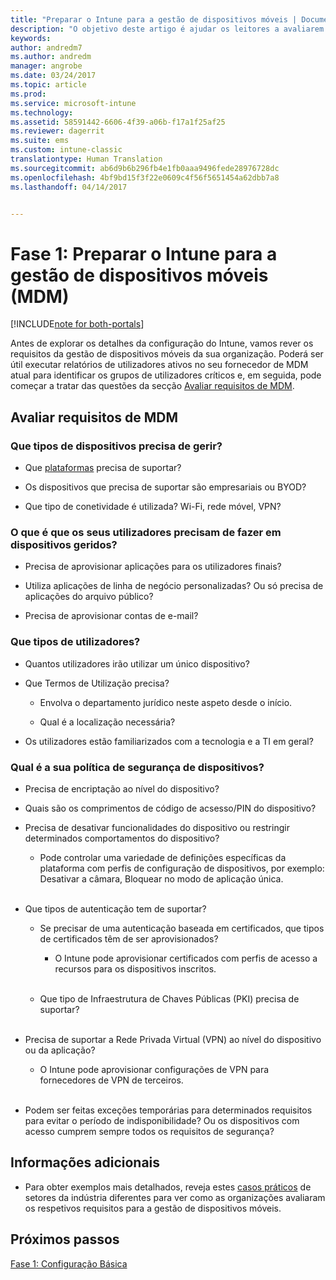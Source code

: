 ```yaml
---
title: "Preparar o Intune para a gestão de dispositivos móveis | Documentos da Microsoft"
description: "O objetivo deste artigo é ajudar os leitores a avaliarem os seus requisitos técnicos e empresariais antes de migrarem para o Intune."
keywords: 
author: andredm7
ms.author: andredm
manager: angrobe
ms.date: 03/24/2017
ms.topic: article
ms.prod: 
ms.service: microsoft-intune
ms.technology: 
ms.assetid: 58591442-6606-4f39-a06b-f17a1f25af25
ms.reviewer: dagerrit
ms.suite: ems
ms.custom: intune-classic
translationtype: Human Translation
ms.sourcegitcommit: ab6d9b6b296fb4e1fb0aaa9496fede28976728dc
ms.openlocfilehash: 4bf9bd15f3f22e0609c4f56f5651454a62dbb7a8
ms.lasthandoff: 04/14/2017


---
```


# <a name="phase-1-prepare-intune-for-mobile-device-management-mdm"></a>Fase 1: Preparar o Intune para a gestão de dispositivos móveis (MDM)

[!INCLUDE[note for both-portals](../includes/note-for-both-portals.md)]

Antes de explorar os detalhes da configuração do Intune, vamos rever os requisitos da gestão de dispositivos móveis da sua organização. Poderá ser útil executar relatórios de utilizadores ativos no seu fornecedor de MDM atual para identificar os grupos de utilizadores críticos e, em seguida, pode começar a tratar das questões da secção [Avaliar requisitos de MDM](https://docs.microsoft.com/intune/plan-design/migration-phase1-prepare-intune-for-mobile-device-management#assess-mdm-requirements).

## <a name="assess-mdm-requirements"></a>Avaliar requisitos de MDM

### <a name="what-kinds-of-devices-do-you-need-to-manage"></a>Que tipos de dispositivos precisa de gerir?

-   Que [plataformas](https://docs.microsoft.com/intune/get-started/supported-mobile-devices-and-computers) precisa de suportar?

-   Os dispositivos que precisa de suportar são empresariais ou BYOD?

-   Que tipo de conetividade é utilizada? Wi-Fi, rede móvel, VPN?

### <a name="what-do-your-users-need-to-do-on-managed-devices"></a>O que é que os seus utilizadores precisam de fazer em dispositivos geridos?

-   Precisa de aprovisionar aplicações para os utilizadores finais?

-   Utiliza aplicações de linha de negócio personalizadas? Ou só precisa de aplicações do arquivo público?

-   Precisa de aprovisionar contas de e-mail?

### <a name="what-kinds-of-users"></a>Que tipos de utilizadores?

-   Quantos utilizadores irão utilizar um único dispositivo?

-   Que Termos de Utilização precisa?

    -   Envolva o departamento jurídico neste aspeto desde o início.

    -   Qual é a localização necessária?

-   Os utilizadores estão familiarizados com a tecnologia e a TI em geral?

### <a name="what-is-your-device-security-policy"></a>Qual é a sua política de segurança de dispositivos?

-   Precisa de encriptação ao nível do dispositivo?

-   Quais são os comprimentos de código de acsesso/PIN do dispositivo?

-   Precisa de desativar funcionalidades do dispositivo ou restringir determinados comportamentos do dispositivo?

    -   Pode controlar uma variedade de definições específicas da plataforma com perfis de configuração de dispositivos, por exemplo: Desativar a câmara, Bloquear no modo de aplicação única.
<br></br>
-   Que tipos de autenticação tem de suportar?

    -   Se precisar de uma autenticação baseada em certificados, que tipos de certificados têm de ser aprovisionados?

        -   O Intune pode aprovisionar certificados com perfis de acesso a recursos para os dispositivos inscritos.
<br></br>
    -   Que tipo de Infraestrutura de Chaves Públicas (PKI) precisa de suportar?
<br></br>
-   Precisa de suportar a Rede Privada Virtual (VPN) ao nível do dispositivo ou da aplicação?

    -   O Intune pode aprovisionar configurações de VPN para fornecedores de VPN de terceiros.
<br></br>
-   Podem ser feitas exceções temporárias para determinados requisitos para evitar o período de indisponibilidade? Ou os dispositivos com acesso cumprem sempre todos os requisitos de segurança?

## <a name="additional-information"></a>Informações adicionais

-   Para obter exemplos mais detalhados, reveja estes [casos práticos](https://customers.microsoft.com/story/mwh-global-now-part-of-stantec-secures-mobile-devices-with-intune) de setores da indústria diferentes para ver como as organizações avaliaram os respetivos requisitos para a gestão de dispositivos móveis.

## <a name="next-steps"></a>Próximos passos

[Fase 1: Configuração Básica](https://docs.microsoft.com/intune/plan-design/migration-phase1-basic-setup)

